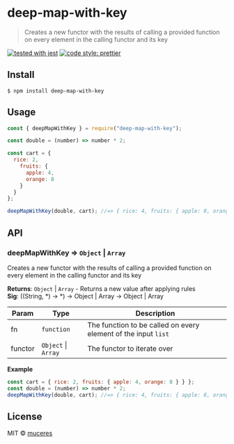 # deep-map-with-key

> Creates a new functor with the results of calling a provided function on every element in the calling functor and its key

[![tested with jest](https://img.shields.io/badge/tested_with-jest-99424f.svg)](https://github.com/facebook/jest)
[![code style: prettier](https://img.shields.io/badge/code_style-prettier-ff69b4.svg)](https://github.com/prettier/prettier/)

## Install

```
$ npm install deep-map-with-key
```

## Usage

```js
const { deepMapWithKey } = require("deep-map-with-key");

const double = (number) => number * 2;

const cart = {
  rice: 2,
    fruits: {
      apple: 4,
      orange: 8
    }
  }
};

deepMapWithKey(double, cart); //=> { rice: 4, fruits: { apple: 8, orange: 16 } }
```

## API

### deepMapWithKey ⇒ `Object` \| `Array`

Creates a new functor with the results of calling a provided function on every element in the calling functor and its key

**Returns**: <code>Object</code> \| <code>Array</code> - Returns a new value after applying rules  
**Sig**: ((String, \*) -> \*) -> Object \| Array -> Object | Array

| Param   | Type                                      | Description                                                    |
| ------- | ----------------------------------------- | -------------------------------------------------------------- |
| fn      | <code>function</code>                     | The function to be called on every element of the input `list` |
| functor | <code>Object</code> \| <code>Array</code> | The functor to iterate over                                    |

**Example**

```js
const cart = { rice: 2, fruits: { apple: 4, orange: 8 } } };
const double = (number) => number * 2;
deepMapWithKey(double, cart); //=> { rice: 4, fruits: { apple: 8, orange: 16 } }
```

## License

MIT © [muceres](https://forgetheweb.eu)
